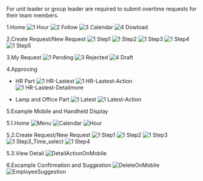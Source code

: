 For unit leader or group leader are required to submit overtime requests for their team members.

1.Home
![1 Hour](https://github.com/user-attachments/assets/d77f95ae-4a28-4276-b113-7e710a9213df)
![2 Follow](https://github.com/user-attachments/assets/b648725f-908d-4039-ab17-70af81d828d1)
![3 Calendar](https://github.com/user-attachments/assets/97ba6b8f-dcbe-450c-b677-dc79aa6963dc)
![4 Dowload](https://github.com/user-attachments/assets/8f3be51c-0a33-4074-831a-1990e640f10a)

2.Create Request/New Request
![1 Step1](https://github.com/user-attachments/assets/985ec81d-966d-4db7-98e3-2a1f32122ddc)
![1 Step2](https://github.com/user-attachments/assets/07c3ecde-3171-4448-8643-cf2a1556716f)
![1 Step3](https://github.com/user-attachments/assets/43c5fcd6-2736-49ce-85cf-4bf850301570)
![1 Step4](https://github.com/user-attachments/assets/7d32fd9f-0482-49e8-a109-3f279a050590)
![1 Step5](https://github.com/user-attachments/assets/96e4e6d5-781f-4786-b71d-14348b8d016b)

3.My Request
![1 Pending](https://github.com/user-attachments/assets/0a94609a-4e47-488a-8677-c4d4df858ba9)
![3 Rejected](https://github.com/user-attachments/assets/3d7bf441-ea4c-4e4c-b5dd-16a13af1a904)
![4 Draft](https://github.com/user-attachments/assets/b7a61b3e-52ca-474b-ab81-9bfba786fd87)

4.Approving
  - HR Part
  ![1 HR-Lastest](https://github.com/user-attachments/assets/1ee1c8b7-dbbb-4d20-ac6e-fc432bea8e32)
  ![1 HR-Lastest-Action](https://github.com/user-attachments/assets/aa01e851-b45f-4385-84ef-9ec485037ce1)
  ![1 HR-Lastest-Detailmore](https://github.com/user-attachments/assets/2d7203bc-d8d7-4aca-ba06-51eb878b4c4a)
  
  - Lamp and Office Part
  ![1 Latest](https://github.com/user-attachments/assets/cab2134c-7508-46bc-b947-59b390d0826e)
  ![1 Latest-Action](https://github.com/user-attachments/assets/2c0badb3-6a9e-45a3-b9d7-2a8e4bf04417)

5.Example Mobile and Handheld Display

5.1.Home
![Menu](https://github.com/user-attachments/assets/459ad5aa-7748-4682-bc4f-201ec0a832d3)
![Calendar](https://github.com/user-attachments/assets/5c8b75cc-992f-46d6-9a64-cbeb98d69045)
![Hour](https://github.com/user-attachments/assets/357600c1-47f9-491c-9d81-0f2fcc9a286b)

5.2.Create Request/New Request
![1 Step1](https://github.com/user-attachments/assets/13913d87-b23f-432a-95e8-9e4e5f599425)
![1 Step2](https://github.com/user-attachments/assets/c6b22f88-d4bb-4db6-a869-6a959007de19)
![1 Step3](https://github.com/user-attachments/assets/d5878565-f086-439f-9ee6-22259d394ed6)
![1 Step3_Time_select](https://github.com/user-attachments/assets/41bb602b-3058-4921-9fe8-2f77121f8247)
![1 Step4](https://github.com/user-attachments/assets/34b7a998-ea5e-4b57-bb2d-4ea2f309d465)

5.3.View Detail
![DetailActionOnMobile](https://github.com/user-attachments/assets/bdbd8b56-4972-414a-bd56-ae9f9e0ff14b)

6.Excample Confirmation and Suggestion
![DeleteOnMoblie](https://github.com/user-attachments/assets/8941ec96-e158-48fa-8d9a-2d0ee365f2a2)
![EmployeeSuggestion](https://github.com/user-attachments/assets/74a14ea3-d320-4a68-82b2-eae9c8683803)
